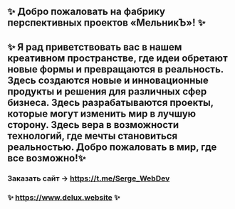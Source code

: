 

## ✨ Добро пожаловать на фабрику перспективных проектов «МельникЪ»! ✨
## ✨ Я рад приветствовать вас в нашем креативном пространстве, где идеи обретают новые формы и превращаются в реальность. Здесь создаются новые и инновационные продукты и решения для различных сфер бизнеса. Здесь разрабатываются проекты, которые могут изменить мир в лучшую сторону. Здесь вера в возможности технологий, где мечты становиться реальностью. Добро пожаловать в мир, где все возможно!✨
### Заказать сайт -> https://t.me/Serge_WebDev
### ✨ https://www.delux.website ✨

